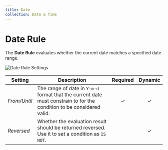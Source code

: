 ```yaml
---
title: Date
collection: Date & Time
---
```


# Date Rule

<div class="tm-resource-icon">
    <!--@include: ./assets/rule-date.svg-->
</div>

The **Date Rule** evaluates whether the current date matches a specified date range.

![Date Rule Settings](./assets//rule-date.webp)

| Setting      | Description                                                                                                           | Required | Dynamic  |
| ------------ | --------------------------------------------------------------------------------------------------------------------- | :------: | :------: |
| _From/Until_ | The range of date in `Y-m-d` format that the current date must constrain to for the condition to be considered valid. | &#x2713; | &#x2713; |
| _Reversed_   | Whether the evaluation result should be returned reversed. Use it to set a condition as `IS NOT`.                     |          | &#x2713; |

<!--@include: ./advanced-rule-settings-->
